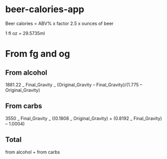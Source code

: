 # beer-calories-app

Beer calories = ABV% x factor 2.5 x ounces of beer

1 fl oz = 29.5735ml

# From fg and og

## From alcohol

1881.22 _ Final_Gravity _ (Original_Gravity – Final_Gravity)/(1.775 – Original_Gravity)

## From carbs

3550 _ Final_Gravity _ ((0.1808 _ Original_Gravity) + (0.8192 _ Final_Gravity) – 1.0004)

## Total

from alcohol + from carbs
